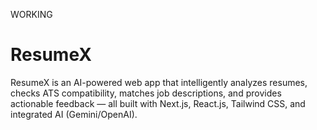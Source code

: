 WORKING

# ResumeX
ResumeX is an AI-powered web app that intelligently analyzes resumes, checks ATS compatibility, matches job descriptions, and provides actionable feedback — all built with Next.js, React.js, Tailwind CSS, and integrated AI (Gemini/OpenAI).

